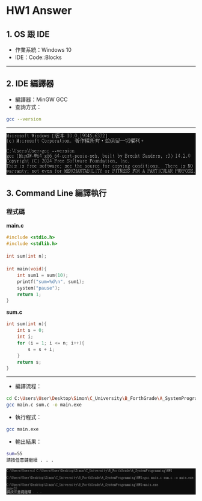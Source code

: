 # HW1 Answer

## 1. OS 跟 IDE
- 作業系統：Windows 10  
- IDE：Code::Blocks  

---

## 2. IDE 編譯器
- 編譯器：MinGW GCC  
- 查詢方式：  
```bash
gcc --version
```
---
![第一題跟第二題](Q1andQ2.png)
## 3. Command Line 編譯執行

### 程式碼
**main.c**
```c
#include <stdio.h>
#include <stdlib.h>

int sum(int n);

int main(void){
    int sum1 = sum(10);
    printf("sum=%d\n", sum1);
    system("pause");
    return 1;
}
```
**sum.c**
```c
int sum(int n){
    int s = 0;
    int i;
    for (i = 1; i <= n; i++){
        s = s + i;
    }
    return s;
}
```

---
- 編譯流程：
```bash
cd C:\Users\User\Desktop\Simon\C_University\B_ForthGrade\A_SystemProgramming\HW1
gcc main.c sum.c -o main.exe
```

- 執行程式：
```bash
gcc main.exe
```

- 輸出結果：
```bash
sum=55
請按任意鍵繼續 . . .
```
![第三題](Q3.png)

